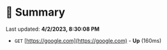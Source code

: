 # 📖 Summary
Last updated: **4/2/2023, 8:30:08 PM**

- `GET` [https://google.com](https://google.com) - **Up** (160ms)
